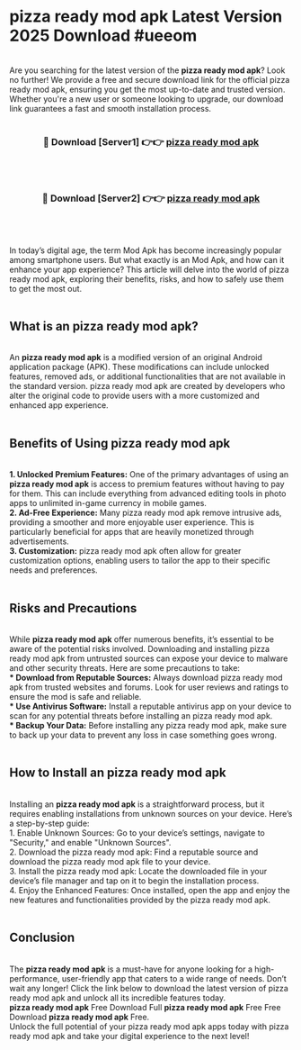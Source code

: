 # pizza ready mod apk Latest Version 2025 Download #ueeom<br>
<br>
Are you searching for the latest version of the <strong>pizza ready mod apk</strong>? Look no further! We provide a free and secure download link for the official pizza ready mod apk, ensuring you get the most up-to-date and trusted version. Whether you're a new user or someone looking to upgrade, our download link guarantees a fast and smooth installation process.
<br>
<br>
<div align="center">
<h3>🔴 Download [Server1] 👉👉 <a href="https://modyolo.store/pizza_ready_mod_apk">pizza ready mod apk</a></h3><br>
<br>
<h3>🔴 Download [Server2] 👉👉 <a href="https://modyolo.store/=pizza_ready_mod_apk">pizza ready mod apk</a></h3><br>
</div>
<br>
<br>
In today’s digital age, the term Mod Apk has become increasingly popular among smartphone users. But what exactly is an Mod Apk, and how can it enhance your app experience? This article will delve into the world of pizza ready mod apk, exploring their benefits, risks, and how to safely use them to get the most out.
<br>
<br>
<h2>What is an pizza ready mod apk?</h2>
<br>
An <strong>pizza ready mod apk</strong> is a modified version of an original Android application package (APK). These modifications can include unlocked features, removed ads, or additional functionalities that are not available in the standard version. pizza ready mod apk are created by developers who alter the original code to provide users with a more customized and enhanced app experience.
<br>
<br>
<h2>Benefits of Using pizza ready mod apk</h2>
<br>
<strong> 1. Unlocked Premium Features:</strong> One of the primary advantages of using an <strong>pizza ready mod apk</strong> is access to premium features without having to pay for them. This can include everything from advanced editing tools in photo apps to unlimited in-game currency in mobile games.
<br>
<strong> 2. Ad-Free Experience:</strong> Many pizza ready mod apk remove intrusive ads, providing a smoother and more enjoyable user experience. This is particularly beneficial for apps that are heavily monetized through advertisements.
<br>
<strong> 3. Customization:</strong> pizza ready mod apk often allow for greater customization options, enabling users to tailor the app to their specific needs and preferences.
<br>
<br>
<h2>Risks and Precautions</h2>
<br>
While <strong>pizza ready mod apk</strong> offer numerous benefits, it’s essential to be aware of the potential risks involved. Downloading and installing pizza ready mod apk from untrusted sources can expose your device to malware and other security threats. Here are some precautions to take:
<br>
<strong> * Download from Reputable Sources:</strong> Always download pizza ready mod apk from trusted websites and forums. Look for user reviews and ratings to ensure the mod is safe and reliable.
<br>
<strong> * Use Antivirus Software:</strong> Install a reputable antivirus app on your device to scan for any potential threats before installing an pizza ready mod apk.
<br>
<strong> * Backup Your Data:</strong> Before installing any pizza ready mod apk, make sure to back up your data to prevent any loss in case something goes wrong.
<br>
<br>
<h2>How to Install an pizza ready mod apk</h2>
<br>
Installing an <strong>pizza ready mod apk</strong> is a straightforward process, but it requires enabling installations from unknown sources on your device. Here’s a step-by-step guide:
<br>
 1. Enable Unknown Sources: Go to your device’s settings, navigate to "Security," and enable "Unknown Sources".
<br>
 2. Download the pizza ready mod apk: Find a reputable source and download the pizza ready mod apk file to your device.
<br>
 3. Install the pizza ready mod apk: Locate the downloaded file in your device’s file manager and tap on it to begin the installation process.
<br>
 4. Enjoy the Enhanced Features: Once installed, open the app and enjoy the new features and functionalities provided by the pizza ready mod apk.
<br>
<br>
<h2><strong>Conclusion</strong></h2>
<br>
The <strong>pizza ready mod apk</strong> is a must-have for anyone looking for a high-performance, user-friendly app that caters to a wide range of needs. Don’t wait any longer! Click the link below to download the latest version of pizza ready mod apk and unlock all its incredible features today.
<br>
<strong>pizza ready mod apk</strong> Free Download Full <strong>pizza ready mod apk</strong> Free Free Download <strong>pizza ready mod apk</strong> Free.
<br>
Unlock the full potential of your pizza ready mod apk apps today with pizza ready mod apk and take your digital experience to the next level!


